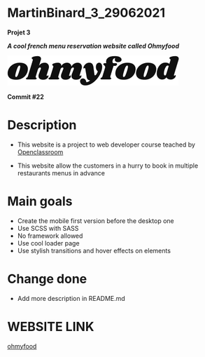 # MartinBinard_3_29062021
**Projet 3**

***A cool french menu reservation website called Ohmyfood***

![logo-ohmyfood](./public/images/logo/ohmyfood.png)

**Commit #22**

# Description

* This website is a project to web developer course teached by [Openclassroom](https://openclassrooms.com/en/paths/141-web-developer)

* This website allow the customers in a hurry to book in multiple restaurants menus in advance

# Main goals

* Create the mobile first version before the desktop one
* Use SCSS with SASS
* No framework allowed
* Use cool loader page
* Use stylish transitions and hover effects on elements

# Change done

* Add more description in README.md

# WEBSITE LINK

[ohmyfood](https://martinbinard.github.io/MartinBinard_3_29062021/)